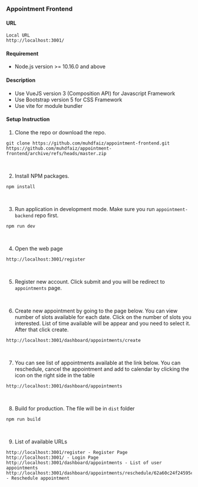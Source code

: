 ### Appointment Frontend

#### URL

```
Local URL
http://localhost:3001/
```

#### Requirement
- Node.js version >= 10.16.0 and above

#### Description

-   Use VueJS version 3 (Composition API) for Javascript Framework
-   Use Bootstrap version 5 for CSS Framework
-   Use vite for module bundler

#### Setup Instruction

1. Clone the repo or download  the repo.
```
git clone https://github.com/muhdfaiz/appointment-frontend.git
https://github.com/muhdfaiz/appointment-frontend/archive/refs/heads/master.zip
``` 
<br>

2. Install NPM packages.
```
npm install
```
<br>

3. Run application in development mode. Make sure you run `appointment-backend` repo first.
```
npm run dev
```
<br>

4. Open the web page

```
http://localhost:3001/register
```
<br>

5. Register new account. Click submit and you will be redirect to `appointments` page.
<br>

6. Create new appointment by going to the page below. You can view number of slots available for each date. Click on the number of slots you interested. List of time available will be appear and you need to select it.  After that click create.
```
http://localhost:3001/dashboard/appointments/create
```
<br>

7. You can see list of appointments available at the link below. You can reschedule, cancel the appointment and add to calendar by clicking the icon on the right side in the table
```
http://localhost:3001/dashboard/appointments
```
<br>

8. Build for production. The file will be in `dist` folder

```
npm run build
```
<br>

9. List of available URLs

```
http://localhost:3001/register - Register Page
http://localhost:3001/ - Login Page
http://localhost:3001/dashboard/appointments - List of user appointments
http://localhost:3001/dashboard/appointments/reschedule/62a60c24f24595ca146fa4bf - Reschedule appointment


```
